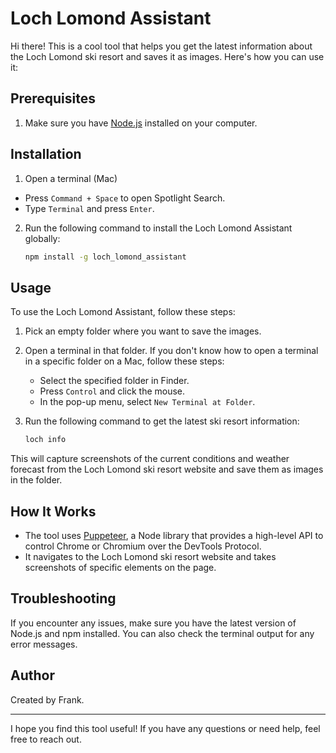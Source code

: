 # Loch Lomond Assistant

Hi there! This is a cool tool that helps you get the latest information about the Loch Lomond ski resort and saves it as images. Here's how you can use it:

## Prerequisites

1. Make sure you have [Node.js](https://nodejs.org/) installed on your computer.

## Installation

1. Open a terminal (Mac)

- Press `Command + Space` to open Spotlight Search.
- Type `Terminal` and press `Enter`.

2. Run the following command to install the Loch Lomond Assistant globally:

    ```sh
    npm install -g loch_lomond_assistant
    ```

## Usage

To use the Loch Lomond Assistant, follow these steps:

1. Pick an empty folder where you want to save the images.
2. Open a terminal in that folder. If you don't know how to open a terminal in a specific folder on a Mac, follow these steps:
    - Select the specified folder in Finder.
    - Press `Control` and click the mouse.
    - In the pop-up menu, select `New Terminal at Folder`.
3. Run the following command to get the latest ski resort information:

    ```sh
    loch info
    ```

This will capture screenshots of the current conditions and weather forecast from the Loch Lomond ski resort website and save them as images in the folder.

## How It Works

- The tool uses [Puppeteer](https://pptr.dev/), a Node library that provides a high-level API to control Chrome or Chromium over the DevTools Protocol.
- It navigates to the Loch Lomond ski resort website and takes screenshots of specific elements on the page.

## Troubleshooting

If you encounter any issues, make sure you have the latest version of Node.js and npm installed. You can also check the terminal output for any error messages.

## Author

Created by Frank.

---

I hope you find this tool useful! If you have any questions or need help, feel free to reach out.